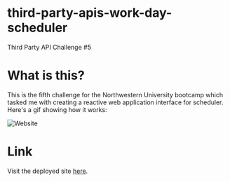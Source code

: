 # third-party-apis-work-day-scheduler
Third Party API Challenge #5

# What is this?

This is the fifth challenge for the Northwestern University bootcamp which tasked me with creating a reactive web application interface for scheduler. Here's a gif showing how it works:

![Website](https://owo.whats-th.is/7ETwLfc.gif)

# Link

Visit the deployed site [here](https://shengaero.github.io/third-party-apis-work-day-scheduler/).

